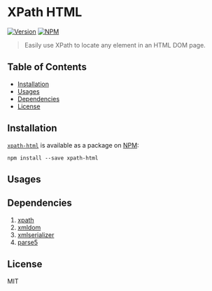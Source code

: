 # XPath HTML

[![Version](https://img.shields.io/npm/v/xpath-html.svg)](https://www.npmjs.com/package/xpath-html)
[![NPM](https://img.shields.io/npm/dm/xpath-html.svg)](https://www.npmjs.com/package/xpath-html)

> Easily use XPath to locate any element in an HTML DOM page.

## Table of Contents

<!-- START doctoc generated TOC please keep comment here to allow auto update -->
<!-- DON'T EDIT THIS SECTION, INSTEAD RE-RUN doctoc TO UPDATE -->

- [Installation](#installation)
- [Usages](#usages)
- [Dependencies](#dependencies)
- [License](#license)

<!-- END doctoc generated TOC please keep comment here to allow auto update -->

## Installation

[`xpath-html`](https://www.npmjs.com/package/xpath-html) is available as a package on [NPM](https://www.npmjs.com/):

```shell script
npm install --save xpath-html
```

## Usages

## Dependencies

1. [xpath](https://github.com/goto100/xpath)
1. [xmldom](https://github.com/jindw/xmldom)
1. [xmlserializer](https://github.com/cburgmer/xmlserializer)
1. [parse5](https://github.com/inikulin/parse5)

## License

MIT
